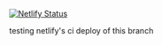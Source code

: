[![Netlify Status](https://api.netlify.com/api/v1/badges/9cdee2e4-4498-46b0-a1c9-d2cc431dac18/deploy-status)](https://app.netlify.com/sites/okidokicr/deploys)

testing netlify's ci deploy of this branch
